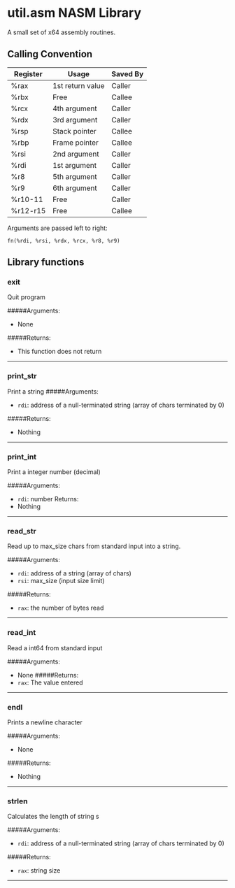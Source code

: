 # util.asm NASM Library
A small set of x64 assembly routines.

## Calling Convention

Register | Usage | Saved By
---------|-------|---------------
%rax | 1st return value | Caller
%rbx | Free | Callee
%rcx | 4th argument | Caller
%rdx | 3rd argument | Caller
%rsp | Stack pointer | Callee
%rbp | Frame pointer | Callee
%rsi | 2nd argument | Caller
%rdi | 1st argument | Caller
%r8 | 5th argument | Caller
%r9 | 6th argument | Caller
%r10-11 | Free | Caller
%r12-r15 | Free |  Callee

Arguments are passed left to right:  

```
fn(%rdi, %rsi, %rdx, %rcx, %r8, %r9)
```

## Library functions

### exit
Quit program

#####Arguments: 
*   None

#####Returns: 
*   This function does not return

- - -

### print_str
Print a string
#####Arguments: 
*   `rdi`: address of a null-terminated string (array of chars terminated by 0)
   
#####Returns: 
*   Nothing

- - -

### print_int
Print a integer number (decimal)

#####Arguments: 
*   `rdi`: number
Returns: 
*   Nothing

- - -

### read_str
Read up to max_size chars from standard input into a string.

#####Arguments: 
*   `rdi`: address of a string (array of chars)
*   `rsi`: max_size (input size limit)

#####Returns: 
*   `rax`: the number of bytes read

- - -

### read_int
Read a int64 from standard input

#####Arguments: 
*   None
#####Returns: 
*   `rax`: The value entered

- - -

### endl
Prints a newline character

#####Arguments: 
*   None

#####Returns:
*   Nothing

- - -

### strlen
Calculates the length of string s

#####Arguments: 
*   `rdi`: address of a null-terminated string (array of chars terminated by 0)
  
#####Returns: 
*   `rax`: string size
		
- - -
